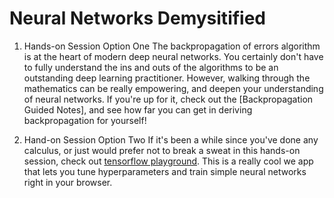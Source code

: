 # Neural Networks Demysitified

1. Hands-on Session Option One
The backpropagation of errors algorithm is at the heart of modern deep neural networks. You certainly don't have to fully understand the ins and outs of the algorithms to be an outstanding deep learning practitioner. However, walking through the mathematics can be really empowering, and deepen your understanding of neural networks. If you're up for it, check out the [Backpropagation Guided Notes], and see how far you can get in deriving backpropagation for yourself!

2. Hand-on Session Option Two
If it's been a while since you've done any calculus, or just would prefer not to break a sweat in this hands-on session, check out [tensorflow playground](https://playground.tensorflow.org). This is a really cool we app that lets you tune hyperparameters and train simple neural networks right in your browser. 